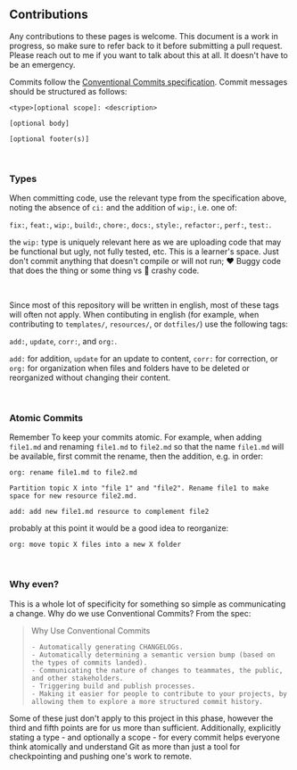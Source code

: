 ## Contributions

Any contributions to these pages is welcome. This document is a work in progress, so make sure to refer back to it before submitting a pull request. Please reach out to me if you want to talk about this at all. It doesn't have to be an emergency.

Commits follow the [Conventional Commits specification](https://www.conventionalcommits.org/en/v1.0.0/). Commit messages should be structured as follows:

```
<type>[optional scope]: <description>

[optional body]

[optional footer(s)]
```

<br/>

### Types

When committing code, use the relevant type from the specification above, noting the absence of `ci:` and the addition of `wip:`, i.e. one of:

`fix:`, `feat:`, `wip:`, `build:`, `chore:`, `docs:`, `style:`, `refactor:`, `perf:`, `test:`.

the `wip:` type is uniquely relevant here as we are uploading code that may be functional but ugly, not fully tested, etc. This is a learner's space. Just don't commit anything that doesn't compile or will not run; ❤️ Buggy code that does the thing or some thing vs 💩 crashy code.

<br/>

Since most of this repository will be written in english, most of these tags will often not apply.
When contibuting in english (for example, when contributing to `templates/`, `resources/`, or `dotfiles/`) use the following tags:

`add:`, `update`, `corr:`, and `org:`.

`add:` for addition, `update` for an update to content, `corr:` for correction, or `org:` for organization when files and folders have to be deleted or reorganized without changing their content.

<br/>

### Atomic Commits
Remember To keep your commits atomic. For example, when adding `file1.md` and renaming `file1.md` to `file2.md` so that the name `file1.md` will be available, first commit the rename, then the addition, e.g. in order:

```
org: rename file1.md to file2.md

Partition topic X into "file 1" and "file2". Rename file1 to make
space for new resource file2.md.
```

```
add: add new file1.md resource to complement file2
```
probably at this point it would be a good idea to reorganize:

```
org: move topic X files into a new X folder
```

<br/>

### Why even?

This is a whole lot of specificity for something so simple as communicating a change. Why do we use Conventional Commits? From the spec:

> Why Use Conventional Commits
>
>     - Automatically generating CHANGELOGs.
>     - Automatically determining a semantic version bump (based on the types of commits landed).
>     - Communicating the nature of changes to teammates, the public, and other stakeholders.
>     - Triggering build and publish processes.
>     - Making it easier for people to contribute to your projects, by allowing them to explore a more structured commit history.

Some of these just don't apply to this project in this phase, however the third and fifth points are for us more than sufficient. Additionally, explicitly stating a type - and optionally a scope - for every commit helps everyone think atomically and understand Git as more than just a tool for checkpointing and pushing one's work to remote.
